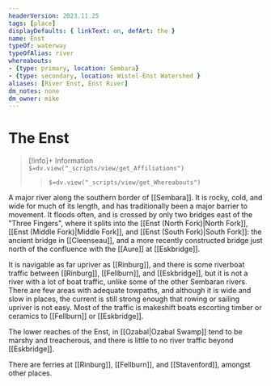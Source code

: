 ```yaml
---
headerVersion: 2023.11.25
tags: [place]
displayDefaults: { linkText: on, defArt: the }
name: Enst
typeOf: waterway
typeOfAlias: river
whereabouts: 
- {type: primary, location: Sembara}
- {type: secondary, location: Wistel-Enst Watershed }
aliases: [River Enst, Enst River]
dm_notes: none
dm_owner: mike
---
```

# The Enst
>[!info]+ Information  
> `$=dv.view("_scripts/view/get_Affiliations")`  
>> `$=dv.view("_scripts/view/get_Whereabouts")`

A major river along the southern border of [[Sembara]]. It is rocky, cold, and wide for much of its length, and has traditionally been a major barrier to movement. It floods often, and is crossed by only two bridges east of the "Three Fingers", where it splits into the [[Enst (North Fork)|North Fork]], [[Enst (Middle Fork)|Middle Fork]], and [[Enst (South Fork)|South Fork]]: the ancient bridge in [[Cleenseau]], and a more recently constructed bridge just north of the confluence with the [[Aure]] at [[Eskbridge]].

It is navigable as far upriver as [[Rinburg]], and there is some riverboat traffic between [[Rinburg]], [[Fellburn]], and [[Eskbridge]], but it is not a river with a lot of boat traffic, unlike some of the other Sembaran rivers. There are few areas with adequate towpaths, and although it is wide and slow in places, the current is still strong enough that rowing or sailing upriver is not easy. Most of the traffic is makeshift boats escorting timber or ceramics to [[Fellburn]] or [[Eskbridge]]. 

The lower reaches of the Enst, in [[Ozabal|Ozabal Swamp]] tend to be marshy and treacherous, and there is little to no river traffic beyond [[Eskbridge]]. 

There are ferries at [[Rinburg]], [[Fellburn]], and [[Stavenford]], amongst other places.